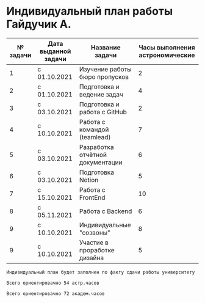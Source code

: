 # Индивидуальный план работы Гайдучик А.

|№ задачи   | Дата выданной задачи  | Название задачи  | Часы выполнения астрономические  |
| ------------ | ------------ | ------------ | ------------ |
| 1 | с 01.10.2021 | Изучение работы бюро пропусков  |  2  |
| 2 | с 01.10.2021 | Подготовка и ведение задач |  4  |
| 3 | с 03.10.2021 | Подготовка и работа с GitHub |  2  |
| 4 | с 10.10.2021 | Работа с командой (teamlead) |  7  |
| 5 | с 03.10.2021 | Разработка отчётной документации |  6  |
| 6 | с 03.10.2021 | Подготовка Notion |  5  |
| 7 | с 15.10.2021 | Работа с FrontEnd |  10  |
| 8 | с 05.11.2021 | Работа с Backend |  6  |
| 9 | с 10.10.2021 | Индивидуальные "созвоны" |  8  |
| 9 | с 10.10.2021 | Участие в проработке дизайна |  5  |


`Индивидуальный план будет заполнен по факту сдачи работы университету`

`Всего ориентировачно 54 астр.часов `

`Всего ориентировачно 72 академ.часов `


